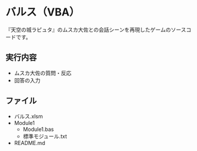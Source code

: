 # バルス（VBA）
『天空の城ラピュタ』のムスカ大佐との会話シーンを再現したゲームのソースコードです。

## 実行内容
- ムスカ大佐の質問・反応
- 回答の入力

## ファイル
- バルス.xlsm
- Module1
  - Module1.bas
  - 標準モジュール.txt
- README.md
